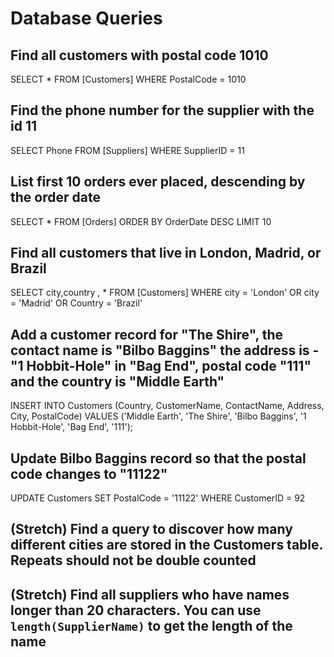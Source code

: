 # Database Queries

## Find all customers with postal code 1010

SELECT \* FROM [Customers]
WHERE PostalCode = 1010

## Find the phone number for the supplier with the id 11

SELECT Phone FROM [Suppliers]
WHERE SupplierID = 11

## List first 10 orders ever placed, descending by the order date

SELECT \* FROM [Orders]
ORDER BY OrderDate DESC
LIMIT 10

## Find all customers that live in London, Madrid, or Brazil

SELECT city,country , \*
FROM [Customers]
WHERE city = 'London' OR city = 'Madrid' OR Country = 'Brazil'

## Add a customer record for "The Shire", the contact name is "Bilbo Baggins" the address is -"1 Hobbit-Hole" in "Bag End", postal code "111" and the country is "Middle Earth"

INSERT INTO Customers (Country, CustomerName, ContactName, Address, City, PostalCode)
VALUES ('Middle Earth', 'The Shire', 'Bilbo Baggins', '1 Hobbit-Hole', 'Bag End', '111');

## Update Bilbo Baggins record so that the postal code changes to "11122"

UPDATE Customers SET PostalCode = '11122'
WHERE CustomerID = 92

## (Stretch) Find a query to discover how many different cities are stored in the Customers table. Repeats should not be double counted

## (Stretch) Find all suppliers who have names longer than 20 characters. You can use `length(SupplierName)` to get the length of the name
